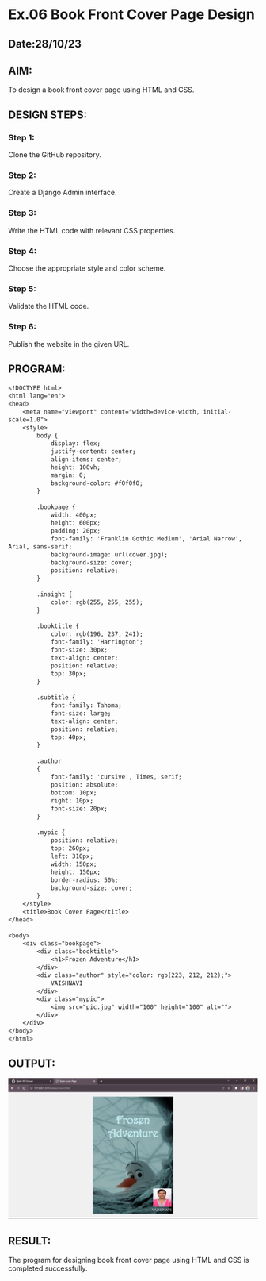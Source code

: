 # Ex.06 Book Front Cover Page Design
## Date:28/10/23

## AIM:
To design a book front cover page using HTML and CSS.

## DESIGN STEPS:

### Step 1:
Clone the GitHub repository.

### Step 2:
Create a Django Admin interface.

### Step 3:
Write the HTML code with relevant CSS properties.

### Step 4:
Choose the appropriate style and color scheme.

### Step 5:
Validate the HTML code.

### Step 6:
Publish the website in the given URL.

## PROGRAM:
```
<!DOCTYPE html>
<html lang="en">
<head>
    <meta name="viewport" content="width=device-width, initial-scale=1.0">
    <style>
        body {
            display: flex;
            justify-content: center;
            align-items: center;
            height: 100vh;
            margin: 0;
            background-color: #f0f0f0;
        }

        .bookpage {
            width: 400px;
            height: 600px;
            padding: 20px;
            font-family: 'Franklin Gothic Medium', 'Arial Narrow', Arial, sans-serif;
            background-image: url(cover.jpg);
            background-size: cover;
            position: relative;
        }

        .insight {
            color: rgb(255, 255, 255);
        }

        .booktitle {
            color: rgb(196, 237, 241);
            font-family: 'Harrington';
            font-size: 30px;
            text-align: center;
            position: relative;
            top: 30px;
        }

        .subtitle {
            font-family: Tahoma;
            font-size: large;
            text-align: center; 
            position: relative;
            top: 40px;
        }

        .author 
        {
            font-family: 'cursive', Times, serif;
            position: absolute;
            bottom: 10px;
            right: 10px;
            font-size: 20px;
        }

        .mypic {
            position: relative;
            top: 260px; 
            left: 310px;
            width: 150px;
            height: 150px;
            border-radius: 50%; 
            background-size: cover;
        }
    </style>
    <title>Book Cover Page</title>
</head>

<body>
    <div class="bookpage">
        <div class="booktitle">
            <h1>Frozen Adventure</h1>
        </div>
        <div class="author" style="color: rgb(223, 212, 212);">
            VAISHNAVI
        </div>
        <div class="mypic">
            <img src="pic.jpg" width="100" height="100" alt="">
        </div>
    </div>
</body>
</html>
```

## OUTPUT:
![Alt text](<Screenshot 2023-11-13 222002.png>)

## RESULT:
The program for designing book front cover page using HTML and CSS is completed successfully.
